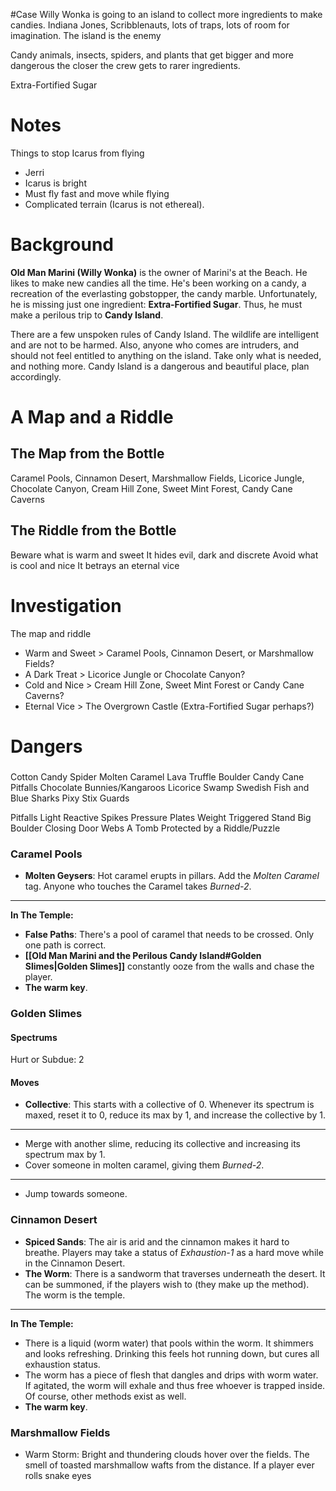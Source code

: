 #Case 
Willy Wonka is going to an island to collect more ingredients to make candies.
Indiana Jones, Scribblenauts, lots of traps, lots of room for imagination. The island is the enemy

Candy animals, insects, spiders, and plants that get bigger and more dangerous the closer the crew gets to rarer ingredients.

Extra-Fortified Sugar

# Notes
Things to stop Icarus from flying
- Jerri
- Icarus is bright
- Must fly fast and move while flying
- Complicated terrain (Icarus is not ethereal).
# Background
**Old Man Marini (Willy Wonka)** is the owner of Marini's at the Beach. He likes to make new candies all the time. He's been working on a candy, a recreation of the everlasting gobstopper, the candy marble. Unfortunately, he is missing just one ingredient: **Extra-Fortified Sugar**. Thus, he must make a perilous trip to **Candy Island**.

There are a few unspoken rules of Candy Island. The wildlife are intelligent and are not to be harmed. Also, anyone who comes are intruders, and should not feel entitled to anything on the island. Take only what is needed, and nothing more. Candy Island is a dangerous and beautiful place, plan accordingly.

# A Map and a Riddle
## The Map from the Bottle
Caramel Pools, Cinnamon Desert, Marshmallow Fields, Licorice Jungle, Chocolate Canyon, Cream Hill Zone, Sweet Mint Forest, Candy Cane Caverns
## The Riddle from the Bottle
Beware what is warm and sweet
It hides evil, dark and discrete
Avoid what is cool and nice
It betrays an eternal vice
# Investigation
The map and riddle
- Warm and Sweet > Caramel Pools, Cinnamon Desert, or Marshmallow Fields?
- A Dark Treat > Licorice Jungle or Chocolate Canyon?
- Cold and Nice > Cream Hill Zone, Sweet Mint Forest or Candy Cane Caverns?
- Eternal Vice > The Overgrown Castle (Extra-Fortified Sugar perhaps?)
# Dangers
### 

Cotton Candy Spider
Molten Caramel Lava
Truffle Boulder
Candy Cane Pitfalls
Chocolate Bunnies/Kangaroos
Licorice Swamp
Swedish Fish and Blue Sharks
Pixy Stix Guards

Pitfalls
Light Reactive Spikes
Pressure Plates
Weight Triggered Stand
Big Boulder
Closing Door
Webs
A Tomb Protected by a Riddle/Puzzle

### Caramel Pools
- **Molten Geysers**: Hot caramel erupts in pillars. Add the *Molten Caramel* tag. Anyone who touches the Caramel takes *Burned-2*.
---
**In The Temple:**
- **False Paths**: There's a pool of caramel that needs to be crossed. Only one path is correct.
- **[[Old Man Marini and the Perilous Candy Island#Golden Slimes|Golden Slimes]]** constantly ooze from the walls and chase the player.
- **The warm key**.

### Golden Slimes
#### Spectrums
Hurt or Subdue: 2
#### Moves
- **Collective**: This starts with a collective of 0. Whenever its spectrum is maxed, reset it to 0, reduce its max by 1, and increase the collective by 1. 
- --- 
- Merge with another slime, reducing its collective and increasing its spectrum max by 1.
- Cover someone in molten caramel, giving them *Burned-2*.
-  ---
- Jump towards someone.

### Cinnamon Desert
- **Spiced Sands**: The air is arid and the cinnamon makes it hard to breathe. Players may take a status of *Exhaustion-1* as a hard move while in the Cinnamon Desert.
- **The Worm**: There is a sandworm that traverses underneath the desert. It can be summoned, if the players wish to (they make up the method). The worm is the temple.
- ---
**In The Temple:**
- There is a liquid (worm water) that pools within the worm. It shimmers and looks refreshing. Drinking this feels hot running down, but cures all exhaustion status.
- The worm has a piece of flesh that dangles and drips with worm water. If agitated, the worm will exhale and thus free whoever is trapped inside. Of course, other methods exist as well.
- **The warm key**.
### Marshmallow Fields
- Warm Storm: Bright and thundering clouds hover over the fields. The smell of toasted marshmallow wafts from the distance. If a player ever rolls snake eyes